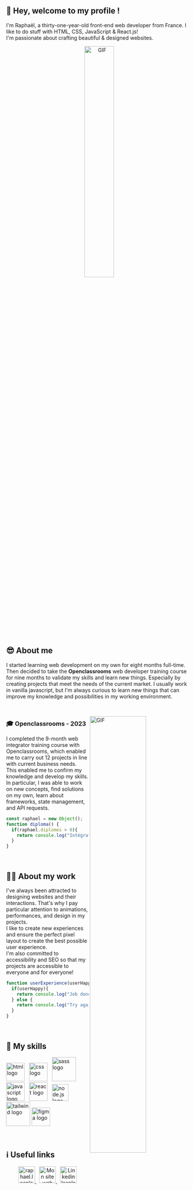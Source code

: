 
## 👋 Hey, welcome to my profile !
I'm Raphaël, a thirty-one-year-old front-end web developer from France.
I like to do stuff with HTML, CSS, JavaScript & React.js! <br>
I'm passionate about crafting beautiful & designed websites.


<div align="center">
  <img align="center" width="40%" alt="GIF" src="https://media.giphy.com/media/v1.Y2lkPTc5MGI3NjExampuaDNiaWx2ZGg4b3Z4NTkxeWMyNDN5emVzbWMwbHpudHQ0dGNwOCZlcD12MV9pbnRlcm5hbF9naWZfYnlfaWQmY3Q9Zw/xoV4JZ3cBaSGngdxxl/giphy.gif"/>
</div>

&nbsp;

## 😎 About me 

I started learning web development on my own for eight months full-time. Then decided to take the **Openclassrooms** web developer training course for nine months to validate my skills and learn new things. Especially by creating projects that meet the needs of the current market.
I usually work in vanilla javascript, but I'm always curious to learn new things that can improve my knowledge and possibilities in my working environment.

&nbsp;

<img align="right" width="55%" alt="GIF" src="https://media.giphy.com/media/qLHzYjlA2FW8g/giphy.gif" />

### 🎓 Openclassrooms - 2023

I completed the 9-month web integrator training course with Openclassrooms, which enabled me to carry out 12 projects in line with current business needs. <br>
This enabled me to confirm my knowledge and develop my skills. In particular, I was able to work on new concepts, find solutions on my own, learn about frameworks, state management, and API requests.
```javascript
const raphael = new Object();
function diploma() {
  if(raphael.diplomes > 0){
    return console.log("Intégrateur web - RNCP Niveau 5 (Bac+2) is loading 🔋");
  }
}
```
&nbsp;

## 👨‍💻 About my work 

I've always been attracted to designing websites and their interactions. That's why I pay particular attention to animations, performances, and design in my projects. <br>
I like to create new experiences and ensure the perfect pixel layout to create the best possible user experience. <br>
I'm also committed to accessibility and SEO so that my projects are accessible to everyone and for everyone!
```js
function userExperience(userHappy) {
  if(userHappy){
    return console.log("Job done! ✅");
  } else {
    return console.log("Try again & do your best! 💪");
  }
}
 ```
&nbsp;

## 💾 My skills 

<div>
  <img alt="html logo" width="50" src="https://cdn-icons-png.flaticon.com/512/174/174854.png" />
  &nbsp;
  <img alt="css logo" width="50" src="https://cdn4.iconfinder.com/data/icons/social-media-logos-6/512/121-css3-512.png" />
  &nbsp;
  <img alt="sass logo" width="65" src="https://upload.wikimedia.org/wikipedia/commons/thumb/9/96/Sass_Logo_Color.svg/2560px-Sass_Logo_Color.svg.png" />
  &nbsp;
  <img alt="javascript logo" width="50" src="https://upload.wikimedia.org/wikipedia/commons/thumb/6/6a/JavaScript-logo.png/600px-JavaScript-logo.png" />
  &nbsp;
  <img alt="react logo" width="50" src="https://cdn1.iconfinder.com/data/icons/programing-development-8/24/react_logo-512.png" />
  &nbsp;
  <img alt="node.js logo" width="45" src="https://static-00.iconduck.com/assets.00/node-js-icon-227x256-913nazt0.png" />
  &nbsp;
  <img alt="tailwind logo" width="65" src="https://upload.wikimedia.org/wikipedia/commons/thumb/d/d5/Tailwind_CSS_Logo.svg/512px-Tailwind_CSS_Logo.svg.png?20230715030042" />
  <img alt="figma logo" width="50" src="https://cdn-icons-png.flaticon.com/512/5968/5968705.png">
  
</div>

&nbsp;

## ℹ️ Useful links

<div align="center">
  <a href="mailto:raphael.lasplace@gmail.com">
    <img alt="raphael.lasplace@gmail.com" height="45px" width="45px" src="https://upload.wikimedia.org/wikipedia/commons/thumb/8/8c/Gmail_Icon_%282013-2020%29.svg/2560px-Gmail_Icon_%282013-2020%29.svg.png" />
  </a>
  &nbsp;
  <a target="_blank" href="https://raphael.lasplace.com">
    <img alt="Mon site web" width="45px" src="https://raphael.lasplace.com/Signature-logo.899dd097.webp" />
  </a>
  &nbsp;
  <a target="_blank" href="https://www.linkedin.com/in/raphael-lasplace/">
    <img alt="Linkedin lasplace raphael" width="45px" src="https://upload.wikimedia.org/wikipedia/commons/thumb/c/ca/LinkedIn_logo_initials.png/600px-LinkedIn_logo_initials.png" />
  </a>
</div>

&nbsp;

<p align="center">
  <img align="center" width="60%" alt="GIF" src="https://media.giphy.com/media/l0HlvcRyVJeO8Gmju/giphy.gif"/>
</p>


